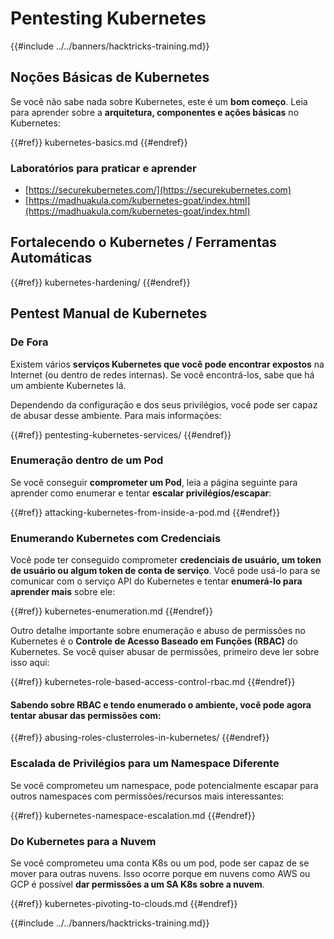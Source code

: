 # Pentesting Kubernetes

{{#include ../../banners/hacktricks-training.md}}

## Noções Básicas de Kubernetes

Se você não sabe nada sobre Kubernetes, este é um **bom começo**. Leia para aprender sobre a **arquitetura, componentes e ações básicas** no Kubernetes:

{{#ref}}
kubernetes-basics.md
{{#endref}}

### Laboratórios para praticar e aprender

- [https://securekubernetes.com/](https://securekubernetes.com)
- [https://madhuakula.com/kubernetes-goat/index.html](https://madhuakula.com/kubernetes-goat/index.html)

## Fortalecendo o Kubernetes / Ferramentas Automáticas

{{#ref}}
kubernetes-hardening/
{{#endref}}

## Pentest Manual de Kubernetes

### De Fora

Existem vários **serviços Kubernetes que você pode encontrar expostos** na Internet (ou dentro de redes internas). Se você encontrá-los, sabe que há um ambiente Kubernetes lá.

Dependendo da configuração e dos seus privilégios, você pode ser capaz de abusar desse ambiente. Para mais informações:

{{#ref}}
pentesting-kubernetes-services/
{{#endref}}

### Enumeração dentro de um Pod

Se você conseguir **comprometer um Pod**, leia a página seguinte para aprender como enumerar e tentar **escalar privilégios/escapar**:

{{#ref}}
attacking-kubernetes-from-inside-a-pod.md
{{#endref}}

### Enumerando Kubernetes com Credenciais

Você pode ter conseguido comprometer **credenciais de usuário, um token de usuário ou algum token de conta de serviço**. Você pode usá-lo para se comunicar com o serviço API do Kubernetes e tentar **enumerá-lo para aprender mais** sobre ele:

{{#ref}}
kubernetes-enumeration.md
{{#endref}}

Outro detalhe importante sobre enumeração e abuso de permissões no Kubernetes é o **Controle de Acesso Baseado em Funções (RBAC)** do Kubernetes. Se você quiser abusar de permissões, primeiro deve ler sobre isso aqui:

{{#ref}}
kubernetes-role-based-access-control-rbac.md
{{#endref}}

#### Sabendo sobre RBAC e tendo enumerado o ambiente, você pode agora tentar abusar das permissões com:

{{#ref}}
abusing-roles-clusterroles-in-kubernetes/
{{#endref}}

### Escalada de Privilégios para um Namespace Diferente

Se você comprometeu um namespace, pode potencialmente escapar para outros namespaces com permissões/recursos mais interessantes:

{{#ref}}
kubernetes-namespace-escalation.md
{{#endref}}

### Do Kubernetes para a Nuvem

Se você comprometeu uma conta K8s ou um pod, pode ser capaz de se mover para outras nuvens. Isso ocorre porque em nuvens como AWS ou GCP é possível **dar permissões a um SA K8s sobre a nuvem**.

{{#ref}}
kubernetes-pivoting-to-clouds.md
{{#endref}}

{{#include ../../banners/hacktricks-training.md}}
